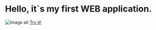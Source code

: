 # Hello, it`s my first WEB application.
![Image alt](https://github.com/IgorHulyaschy/todo/raw/master/images/forReadme.jpg)
[Try it!](https://igorhulyaschy.github.io/todo/)


